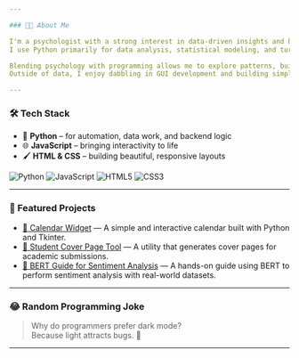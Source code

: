 ```yaml
---

### 👨‍💻 About Me

I'm a psychologist with a strong interest in data-driven insights and human behavior.  
I use Python primarily for data analysis, statistical modeling, and turning raw information into actionable understanding.

Blending psychology with programming allows me to explore patterns, build tools, and solve real-world problems in meaningful ways.  
Outside of data, I enjoy dabbling in GUI development and building simple websites — combining logic and design to bring ideas to life in interactive ways.

---
```


### 🛠️ Tech Stack

- 🐍 **Python** – for automation, data work, and backend logic  
- 🌐 **JavaScript** – bringing interactivity to life  
- 🖌️ **HTML & CSS** – building beautiful, responsive layouts  

![Python](https://img.shields.io/badge/-Python-3776AB?style=flat-square&logo=python&logoColor=white)
![JavaScript](https://img.shields.io/badge/-JavaScript-F7DF1E?style=flat-square&logo=javascript&logoColor=black)
![HTML5](https://img.shields.io/badge/-HTML5-E34F26?style=flat-square&logo=html5&logoColor=white)
![CSS3](https://img.shields.io/badge/-CSS3-1572B6?style=flat-square&logo=css3&logoColor=white)

---

### 🌟 Featured Projects

- [📅 Calendar Widget](https://github.com/Spartanlasergun/calendar_widget) — A simple and interactive calendar built with Python and Tkinter.
- [📝 Student Cover Page Tool](https://github.com/Spartanlasergun/USC_Cover_Page_Tool) — A utility that generates cover pages for academic submissions.
- [📖 BERT Guide for Sentiment Analysis](https://github.com/Spartanlasergun/A-Step-by-Step-Guide-to-BERT) — A hands-on guide using BERT to perform sentiment analysis with real-world datasets.

---

### 😂 Random Programming Joke

> Why do programmers prefer dark mode?  
> Because light attracts bugs. 🐛

---


<!---
Spartanlasergun/Spartanlasergun is a ✨ special ✨ repository because its `README.md` (this file) appears on your GitHub profile.
You can click the Preview link to take a look at your changes.
--->
